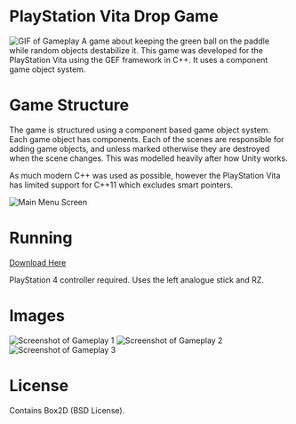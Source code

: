 # PlayStation Vita Drop Game
![GIF of Gameplay]()
A game about keeping the green ball on the paddle while random objects destabilize it. This game was developed for the PlayStation Vita using the GEF framework in C++. It uses a component game object system.

# Game Structure
The game is structured using a component based game object system. Each game object has components. Each of the scenes are responsible for adding game objects, and unless marked otherwise they are destroyed when the scene changes. This was modelled heavily after how Unity works.

As much modern C++ was used as possible, however the PlayStation Vita has limited support for C++11 which excludes smart pointers.

![Main Menu Screen]()

# Running
[Download Here](LINK)

PlayStation 4 controller required. Uses the left analogue stick and RZ.

# Images
![Screenshot of Gameplay 1]()
![Screenshot of Gameplay 2]()
![Screenshot of Gameplay 3]()

# License
Contains Box2D (BSD License).